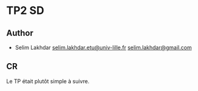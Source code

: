 # TP2 SD

## Author
* Selim Lakhdar <selim.lakhdar.etu@univ-lille.fr> <selim.lakhdar@gmail.com>

## CR

Le TP était plutôt simple à suivre.
